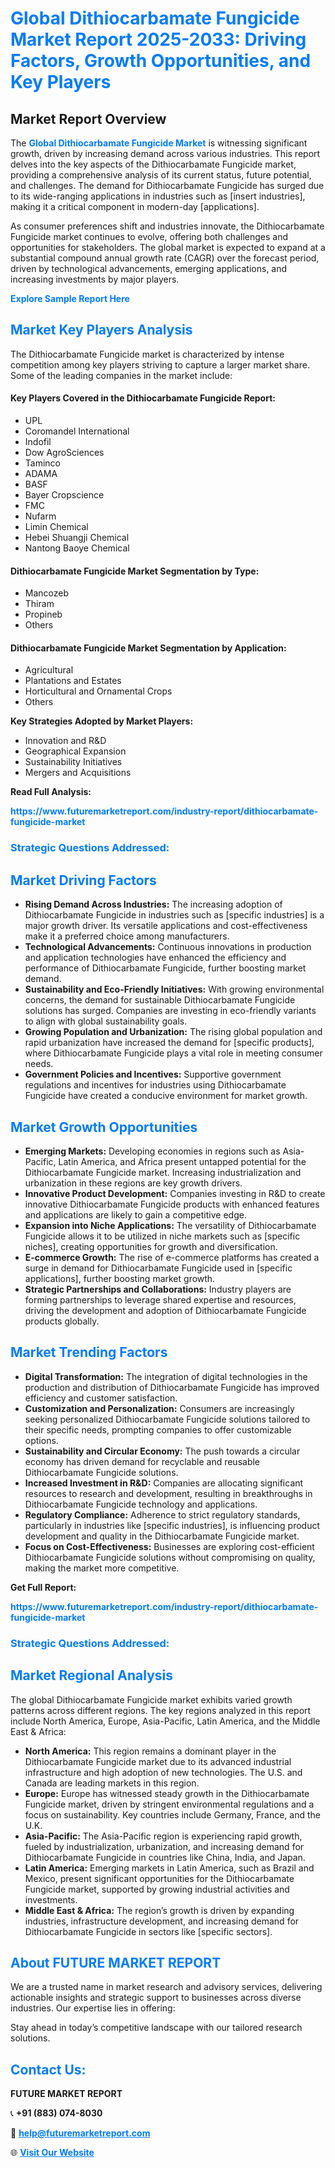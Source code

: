 <h1 style="color: #007BFF;">Global Dithiocarbamate Fungicide Market Report 2025-2033: Driving Factors, Growth Opportunities, and Key Players</h1>

<section id="overview">
<h2>Market Report Overview</h2>
<p>The <a href="https://www.futuremarketreport.com/industry-report/dithiocarbamate-fungicide-market" style="color: #007BFF; text-decoration: none;"><strong>Global Dithiocarbamate Fungicide Market</strong></a> is witnessing significant growth, driven by increasing demand across various industries. This report delves into the key aspects of the Dithiocarbamate Fungicide market, providing a comprehensive analysis of its current status, future potential, and challenges. The demand for Dithiocarbamate Fungicide has surged due to its wide-ranging applications in industries such as [insert industries], making it a critical component in modern-day [applications].</p>
<p>As consumer preferences shift and industries innovate, the Dithiocarbamate Fungicide market continues to evolve, offering both challenges and opportunities for stakeholders. The global market is expected to expand at a substantial compound annual growth rate (CAGR) over the forecast period, driven by technological advancements, emerging applications, and increasing investments by major players.</p>
</section>

<section id="overview">
<p><a href="https://www.futuremarketreport.com/request-sample/reportId=57538" style="color: #007BFF; text-decoration: none;"><strong>Explore Sample Report Here</strong></a></p>
</section>

<section id="key-players">
<h2 style="color: #007BFF;">Market Key Players Analysis</h2>
<p>The Dithiocarbamate Fungicide market is characterized by intense competition among key players striving to capture a larger market share. Some of the leading companies in the market include:</p>
<h4>Key Players Covered in the Dithiocarbamate Fungicide Report:</h4>
<ul><li>UPL</li><li>Coromandel International</li><li>Indofil</li><li>Dow AgroSciences</li><li>Taminco</li><li>ADAMA</li><li>BASF</li><li>Bayer Cropscience</li><li>FMC</li><li>Nufarm</li><li>Limin Chemical</li><li>Hebei Shuangji Chemical</li><li>Nantong Baoye Chemical</li></ul>
<h4>Dithiocarbamate Fungicide Market Segmentation by Type:</h4>
<ul><li>Mancozeb</li><li>Thiram</li><li>Propineb</li><li>Others</li></ul>

<h4>Dithiocarbamate Fungicide Market Segmentation by Application:</h4>
<ul><li>Agricultural</li><li>Plantations and Estates</li><li>Horticultural and Ornamental Crops</li><li>Others</li></ul>
<p><strong>Key Strategies Adopted by Market Players:</strong></p>
<ul>
<li>Innovation and R&D</li>
<li>Geographical Expansion</li>
<li>Sustainability Initiatives</li>
<li>Mergers and Acquisitions</li>
</ul>
</section>

<section>
<p><strong>Read Full Analysis: </strong></p><a href="https://www.futuremarketreport.com/industry-report/dithiocarbamate-fungicide-market" style="color: #007BFF; text-decoration: none;"><strong>https://www.futuremarketreport.com/industry-report/dithiocarbamate-fungicide-market</strong></a>
<h3 style="color: #007BFF;">Strategic Questions Addressed:</h3>
</section>

<section id="driving-factors">
<h2 style="color: #007BFF;">Market Driving Factors</h2>
<ul>
<li><strong>Rising Demand Across Industries:</strong> The increasing adoption of Dithiocarbamate Fungicide in industries such as [specific industries] is a major growth driver. Its versatile applications and cost-effectiveness make it a preferred choice among manufacturers.</li>
<li><strong>Technological Advancements:</strong> Continuous innovations in production and application technologies have enhanced the efficiency and performance of Dithiocarbamate Fungicide, further boosting market demand.</li>
<li><strong>Sustainability and Eco-Friendly Initiatives:</strong> With growing environmental concerns, the demand for sustainable Dithiocarbamate Fungicide solutions has surged. Companies are investing in eco-friendly variants to align with global sustainability goals.</li>
<li><strong>Growing Population and Urbanization:</strong> The rising global population and rapid urbanization have increased the demand for [specific products], where Dithiocarbamate Fungicide plays a vital role in meeting consumer needs.</li>
<li><strong>Government Policies and Incentives:</strong> Supportive government regulations and incentives for industries using Dithiocarbamate Fungicide have created a conducive environment for market growth.</li>
</ul>
</section>

<section id="growth-opportunities">
<h2 style="color: #007BFF;">Market Growth Opportunities</h2>
<ul>
<li><strong>Emerging Markets:</strong> Developing economies in regions such as Asia-Pacific, Latin America, and Africa present untapped potential for the Dithiocarbamate Fungicide market. Increasing industrialization and urbanization in these regions are key growth drivers.</li>
<li><strong>Innovative Product Development:</strong> Companies investing in R&D to create innovative Dithiocarbamate Fungicide products with enhanced features and applications are likely to gain a competitive edge.</li>
<li><strong>Expansion into Niche Applications:</strong> The versatility of Dithiocarbamate Fungicide allows it to be utilized in niche markets such as [specific niches], creating opportunities for growth and diversification.</li>
<li><strong>E-commerce Growth:</strong> The rise of e-commerce platforms has created a surge in demand for Dithiocarbamate Fungicide used in [specific applications], further boosting market growth.</li>
<li><strong>Strategic Partnerships and Collaborations:</strong> Industry players are forming partnerships to leverage shared expertise and resources, driving the development and adoption of Dithiocarbamate Fungicide products globally.</li>
</ul>
</section>

<section id="trending-factors">
<h2 style="color: #007BFF;">Market Trending Factors</h2>
<ul>
<li><strong>Digital Transformation:</strong> The integration of digital technologies in the production and distribution of Dithiocarbamate Fungicide has improved efficiency and customer satisfaction.</li>
<li><strong>Customization and Personalization:</strong> Consumers are increasingly seeking personalized Dithiocarbamate Fungicide solutions tailored to their specific needs, prompting companies to offer customizable options.</li>
<li><strong>Sustainability and Circular Economy:</strong> The push towards a circular economy has driven demand for recyclable and reusable Dithiocarbamate Fungicide solutions.</li>
<li><strong>Increased Investment in R&D:</strong> Companies are allocating significant resources to research and development, resulting in breakthroughs in Dithiocarbamate Fungicide technology and applications.</li>
<li><strong>Regulatory Compliance:</strong> Adherence to strict regulatory standards, particularly in industries like [specific industries], is influencing product development and quality in the Dithiocarbamate Fungicide market.</li>
<li><strong>Focus on Cost-Effectiveness:</strong> Businesses are exploring cost-efficient Dithiocarbamate Fungicide solutions without compromising on quality, making the market more competitive.</li>
</ul>
</section>

<section>
<p><strong>Get Full Report: </strong></p><a href="https://www.futuremarketreport.com/industry-report/dithiocarbamate-fungicide-market" style="color: #007BFF; text-decoration: none;"><strong>https://www.futuremarketreport.com/industry-report/dithiocarbamate-fungicide-market</strong></a>
<h3 style="color: #007BFF;">Strategic Questions Addressed:</h3>
</section>


<section id="regional-analysis">
<h2 style="color: #007BFF;">Market Regional Analysis</h2>
<p>The global Dithiocarbamate Fungicide market exhibits varied growth patterns across different regions. The key regions analyzed in this report include North America, Europe, Asia-Pacific, Latin America, and the Middle East & Africa:</p>
<ul>
<li><strong>North America:</strong> This region remains a dominant player in the Dithiocarbamate Fungicide market due to its advanced industrial infrastructure and high adoption of new technologies. The U.S. and Canada are leading markets in this region.</li>
<li><strong>Europe:</strong> Europe has witnessed steady growth in the Dithiocarbamate Fungicide market, driven by stringent environmental regulations and a focus on sustainability. Key countries include Germany, France, and the U.K.</li>
<li><strong>Asia-Pacific:</strong> The Asia-Pacific region is experiencing rapid growth, fueled by industrialization, urbanization, and increasing demand for Dithiocarbamate Fungicide in countries like China, India, and Japan.</li>
<li><strong>Latin America:</strong> Emerging markets in Latin America, such as Brazil and Mexico, present significant opportunities for the Dithiocarbamate Fungicide market, supported by growing industrial activities and investments.</li>
<li><strong>Middle East & Africa:</strong> The region’s growth is driven by expanding industries, infrastructure development, and increasing demand for Dithiocarbamate Fungicide in sectors like [specific sectors].</li>
</ul>
</section>

<footer>
<h2 style="color: #007BFF;">About FUTURE MARKET REPORT</h2>
<p>We are a trusted name in market research and advisory services, delivering actionable insights and strategic support to businesses across diverse industries. Our expertise lies in offering:</p>

<p>Stay ahead in today’s competitive landscape with our tailored research solutions.</p>

<h2 style="color: #007BFF;">Contact Us:</h2>
<p><strong>FUTURE MARKET REPORT</strong></p>
<p>📞 <strong>+91 (883) 074-8030</strong></p>
<p>📧 <strong><a href="mailto:help@futuremarketreport.com" style="color: #007BFF;">help@futuremarketreport.com</a></strong></p>
<p>🌐 <strong><a href="https://www.futuremarketreport.com/" style="color: #007BFF;">Visit Our Website</a></strong></p>
</footer>